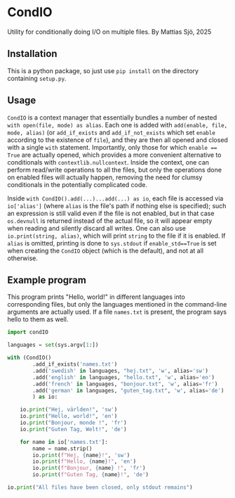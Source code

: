 # CondIO

Utility for conditionally doing I/O on multiple files.
By Mattias Sjö, 2025

## Installation

This is a python package, so just use `pip install` on the directory containing `setup.py`.

## Usage

`CondIO` is a context manager that essentially bundles a number of nested `with open(file, mode) as alias`. Each one is added with `add(enable, file, mode, alias)` (or `add_if_exists` and `add_if_not_exists` which set `enable` according to the existence of `file`), and they are then all opened and closed with a single `with` statement.
Importantly, only those for which `enable == True` are actually opened, which provides a more convenient alternative to conditionals with `contextlib.nullcontext`.
Inside the context,  one can perform read/write operations to all the files, but only the operations done on enabled files will actually happen, removing the need for clumsy conditionals in the potentially complicated code.

Inside `with CondIO().add(...)...add(...) as io`, each file is accessed via `io['alias']` (where `alias` is the file's path if nothing else is specified); such an expression is still valid even if the file is not enabled, but in that case `os.devnull` is returned instead of the actual file, so it will appear empty when reading and silently discard all writes.
One can also use `io.print(string, alias)`, which will print `string` to the file if it is enabled.
If `alias` is omitted, printing is done to `sys.stdout` if `enable_std==True` is set when creating the `CondIO` object (which is the default), and not at all otherwise.

## Example program

This program prints "Hello, world!" in different languages into corresponding files, but only the languages mentioned in the command-line arguments are actually used.
If a file `names.txt` is present, the program says hello to them as well.

```python
import condIO

languages = set(sys.argv[1:])

with (CondIO()
        .add_if_exists('names.txt')
        .add('swedish' in languages, "hej.txt", 'w', alias='sw')
        .add('english' in languages, "hello.txt", 'w', alias='en')
        .add('french' in languages, "bonjour.txt", 'w', alias='fr')
        .add('german' in languages, "guten_tag.txt", 'w', alias='de')
        ) as io:

    io.print("Hej, världen!", 'sw')
    io.print("Hello, world!", 'en')
    io.print("Bonjour, monde !", 'fr')
    io.print("Guten Tag, Welt!", 'de')

    for name in io['names.txt']:
        name = name.strip()
        io.print(f"Hej, {name}!", 'sw')
        io.print(f"Hello, {name}!", 'en')
        io.print(f"Bonjour, {name} !", 'fr')
        io.print(f"Guten Tag, {name}!", 'de')

io.print("All files have been closed, only stdout remains")
```
